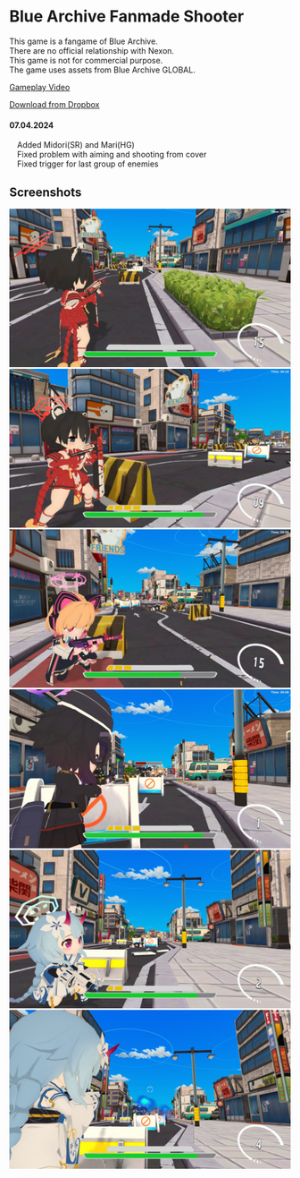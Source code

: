 # Blue Archive Fanmade Shooter

This game is a fangame of Blue Archive.<br />
There are no official relationship with Nexon.<br />
This game is not for commercial purpose.<br />
The game uses assets from Blue Archive GLOBAL.<br />

[Gameplay Video](https://youtu.be/s_Zi8_lWg-s)

[Download from Dropbox](https://www.dropbox.com/scl/fi/sj8o5r58kpktnpt52lksa/Blue-Archive-Fanmade-Shooter.rar?rlkey=o1d3qtpo9etfgdtuyuj61gf6u&dl=0)

#### 07.04.2024
&ensp;&ensp;Added Midori(SR) and Mari(HG)<br />
&ensp;&ensp;Fixed problem with aiming and shooting from cover<br />
&ensp;&ensp;Fixed trigger for last group of enemies<br />

## Screenshots

![](/01.jpg)
![](/02.jpg)
![](/03.jpg)
![](/04.jpg)
![](/05.jpg)
![](/06.jpg)
